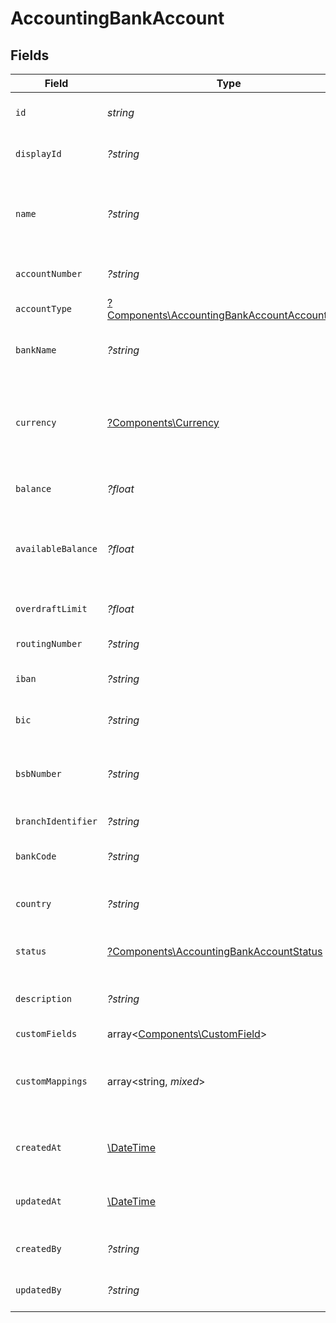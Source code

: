 # AccountingBankAccount


## Fields

| Field                                                                                                                              | Type                                                                                                                               | Required                                                                                                                           | Description                                                                                                                        | Example                                                                                                                            |
| ---------------------------------------------------------------------------------------------------------------------------------- | ---------------------------------------------------------------------------------------------------------------------------------- | ---------------------------------------------------------------------------------------------------------------------------------- | ---------------------------------------------------------------------------------------------------------------------------------- | ---------------------------------------------------------------------------------------------------------------------------------- |
| `id`                                                                                                                               | *string*                                                                                                                           | :heavy_check_mark:                                                                                                                 | A unique identifier for an object.                                                                                                 | 12345                                                                                                                              |
| `displayId`                                                                                                                        | *?string*                                                                                                                          | :heavy_minus_sign:                                                                                                                 | Display ID for the bank account                                                                                                    | BA-001                                                                                                                             |
| `name`                                                                                                                             | *?string*                                                                                                                          | :heavy_minus_sign:                                                                                                                 | The name of the bank account as it appears in the accounting system                                                                | Main Operating Account                                                                                                             |
| `accountNumber`                                                                                                                    | *?string*                                                                                                                          | :heavy_minus_sign:                                                                                                                 | The bank account number                                                                                                            | 1234567890                                                                                                                         |
| `accountType`                                                                                                                      | [?Components\AccountingBankAccountAccountType](../../Models/Components/AccountingBankAccountAccountType.md)                        | :heavy_minus_sign:                                                                                                                 | The type of bank account                                                                                                           | checking                                                                                                                           |
| `bankName`                                                                                                                         | *?string*                                                                                                                          | :heavy_minus_sign:                                                                                                                 | The name of the bank or financial institution                                                                                      | Chase Bank                                                                                                                         |
| `currency`                                                                                                                         | [?Components\Currency](../../Models/Components/Currency.md)                                                                        | :heavy_minus_sign:                                                                                                                 | Indicates the associated currency for an amount of money. Values correspond to [ISO 4217](https://en.wikipedia.org/wiki/ISO_4217). | USD                                                                                                                                |
| `balance`                                                                                                                          | *?float*                                                                                                                           | :heavy_minus_sign:                                                                                                                 | The current balance of the bank account                                                                                            | 25000                                                                                                                              |
| `availableBalance`                                                                                                                 | *?float*                                                                                                                           | :heavy_minus_sign:                                                                                                                 | The available balance (considering pending transactions and overdraft)                                                             | 24500                                                                                                                              |
| `overdraftLimit`                                                                                                                   | *?float*                                                                                                                           | :heavy_minus_sign:                                                                                                                 | The overdraft limit for the account                                                                                                | 5000                                                                                                                               |
| `routingNumber`                                                                                                                    | *?string*                                                                                                                          | :heavy_minus_sign:                                                                                                                 | Bank routing number (US)                                                                                                           | 021000021                                                                                                                          |
| `iban`                                                                                                                             | *?string*                                                                                                                          | :heavy_minus_sign:                                                                                                                 | International Bank Account Number                                                                                                  | GB33BUKB20201555555555                                                                                                             |
| `bic`                                                                                                                              | *?string*                                                                                                                          | :heavy_minus_sign:                                                                                                                 | Bank Identifier Code / SWIFT Code                                                                                                  | CHASUS33                                                                                                                           |
| `bsbNumber`                                                                                                                        | *?string*                                                                                                                          | :heavy_minus_sign:                                                                                                                 | Bank State Branch number (Australia/New Zealand)                                                                                   | 062-001                                                                                                                            |
| `branchIdentifier`                                                                                                                 | *?string*                                                                                                                          | :heavy_minus_sign:                                                                                                                 | Bank branch identifier                                                                                                             | 001                                                                                                                                |
| `bankCode`                                                                                                                         | *?string*                                                                                                                          | :heavy_minus_sign:                                                                                                                 | Bank code assigned by central bank                                                                                                 | BNH                                                                                                                                |
| `country`                                                                                                                          | *?string*                                                                                                                          | :heavy_minus_sign:                                                                                                                 | Country code according to ISO 3166-1 alpha-2.                                                                                      | US                                                                                                                                 |
| `status`                                                                                                                           | [?Components\AccountingBankAccountStatus](../../Models/Components/AccountingBankAccountStatus.md)                                  | :heavy_minus_sign:                                                                                                                 | The status of the bank account                                                                                                     | active                                                                                                                             |
| `description`                                                                                                                      | *?string*                                                                                                                          | :heavy_minus_sign:                                                                                                                 | Description or notes about the bank account                                                                                        | Primary operating account for daily transactions                                                                                   |
| `customFields`                                                                                                                     | array<[Components\CustomField](../../Models/Components/CustomField.md)>                                                            | :heavy_minus_sign:                                                                                                                 | N/A                                                                                                                                |                                                                                                                                    |
| `customMappings`                                                                                                                   | array<string, *mixed*>                                                                                                             | :heavy_minus_sign:                                                                                                                 | When custom mappings are configured on the resource, the result is included here.                                                  |                                                                                                                                    |
| `createdAt`                                                                                                                        | [\DateTime](https://www.php.net/manual/en/class.datetime.php)                                                                      | :heavy_minus_sign:                                                                                                                 | The date and time when the object was created.                                                                                     | 2020-09-30T07:43:32.000Z                                                                                                           |
| `updatedAt`                                                                                                                        | [\DateTime](https://www.php.net/manual/en/class.datetime.php)                                                                      | :heavy_minus_sign:                                                                                                                 | The date and time when the object was last updated.                                                                                | 2020-09-30T07:43:32.000Z                                                                                                           |
| `createdBy`                                                                                                                        | *?string*                                                                                                                          | :heavy_minus_sign:                                                                                                                 | The user who created the object.                                                                                                   | 12345                                                                                                                              |
| `updatedBy`                                                                                                                        | *?string*                                                                                                                          | :heavy_minus_sign:                                                                                                                 | The user who last updated the object.                                                                                              | 12345                                                                                                                              |